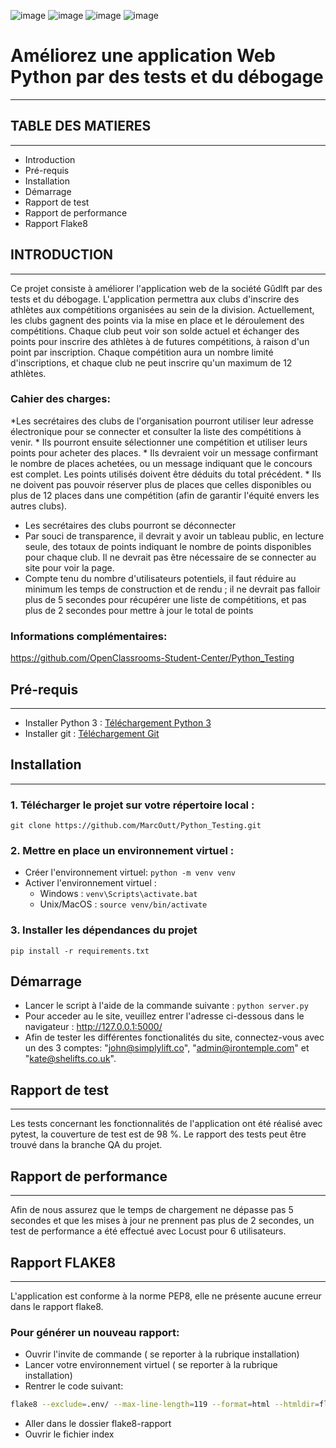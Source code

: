 ![image](https://github.com/MarcOutt/Python_Testing/assets/112987151/1f299d96-0202-4ebf-b432-ba4fbfa907b0)
![image](https://github.com/MarcOutt/Python_Testing/assets/112987151/1326a6cf-5129-4fc4-b265-b333a11ac8fb)
![image](https://github.com/MarcOutt/Python_Testing/assets/112987151/34e7c53c-a2c9-4dc9-9571-9bd3819161c1)
![image](https://github.com/MarcOutt/Python_Testing/assets/112987151/b35d1793-cf58-4cec-bc20-96f3fc30b184)
# Améliorez une application Web Python par des tests et du débogage
-------------------------------------------------------------------

## TABLE DES MATIERES
---------------------

* Introduction
* Pré-requis
* Installation
* Démarrage
* Rapport de test
* Rapport de performance
* Rapport Flake8

## INTRODUCTION
---------------

Ce projet consiste à améliorer l'application web de la société Gûdlft par des tests et du débogage. 
L'application permettra aux clubs d'inscrire des athlètes aux compétitions organisées au sein de la division.
Actuellement, les clubs gagnent des points via la mise en place et le déroulement des compétitions. Chaque club peut voir son solde actuel et échanger des points pour inscrire des athlètes à de futures compétitions, à raison d'un point par inscription. Chaque compétition aura un nombre limité d'inscriptions, et chaque club ne peut inscrire qu'un maximum de 12 athlètes.

### Cahier des charges:

*Les secrétaires des clubs de l'organisation pourront utiliser leur adresse électronique
pour se connecter et consulter la liste des compétitions à venir.
    * Ils pourront ensuite sélectionner une compétition et utiliser leurs points pour acheter des places.
    * Ils devraient voir un message confirmant le nombre de places achetées, ou un message indiquant que le concours est complet. Les points utilisés doivent être déduits du total précédent.
    * Ils ne doivent pas pouvoir réserver plus de places que celles disponibles ou
plus de 12 places dans une compétition (afin de garantir l'équité envers les autres clubs).
* Les secrétaires des clubs pourront se déconnecter
* Par souci de transparence, il devrait y avoir un tableau public, en lecture seule, des
totaux de points indiquant le nombre de points disponibles pour chaque club. Il ne
devrait pas être nécessaire de se connecter au site pour voir la page.
* Compte tenu du nombre d'utilisateurs potentiels, il faut réduire au minimum les temps de construction et de rendu ; il ne devrait pas falloir plus de 5 secondes pour récupérer une liste de compétitions, et pas plus de 2 secondes pour mettre à jour le total de points

### Informations complémentaires:

https://github.com/OpenClassrooms-Student-Center/Python_Testing


## Pré-requis
-------------

* Installer Python 3 : [Téléchargement Python 3](https://www.python.org/downloads/)
* Installer git : [Téléchargement Git](https://git-scm.com/book/fr/v2/D%C3%A9marrage-rapide-Installation-de-Git)


## Installation
---------------

### 1. Télécharger le projet sur votre répertoire local : 
```
git clone https://github.com/MarcOutt/Python_Testing.git
```
### 2. Mettre en place un environnement virtuel :
* Créer l'environnement virtuel: `python -m venv venv`
* Activer l'environnement virtuel :
    * Windows : `venv\Scripts\activate.bat`
    * Unix/MacOS : `source venv/bin/activate`
    
### 3. Installer les dépendances du projet
```
pip install -r requirements.txt
```


## Démarrage
* Lancer le script à l'aide de la commande suivante : `python server.py`
* Pour acceder au le site, veuillez entrer l'adresse ci-dessous dans le navigateur : http://127.0.0.1:5000/
* Afin de tester les différentes fonctionalités du site, connectez-vous avec un des 3 comptes: "john@simplylift.co", "admin@irontemple.com" et "kate@shelifts.co.uk".


## Rapport de test
-----------------
Les tests concernant les fonctionnalités de l'application ont été réalisé avec pytest, la couverture de test est de 98 %. Le rapport des tests peut être trouvé dans la branche QA du projet.


## Rapport de performance
--------------------------
Afin de nous assurez que le temps de chargement ne dépasse pas 5 secondes et que les mises à jour ne prennent pas plus de 2 secondes, un test de performance a été effectué avec Locust pour 6 utilisateurs.


## Rapport FLAKE8
------------------
L'application est conforme à la norme PEP8, elle ne présente aucune erreur dans le rapport flake8.

### Pour générer un nouveau rapport: 
* Ouvrir l'invite de commande ( se reporter à la rubrique installation)
* Lancer votre environnement virtuel ( se reporter à la rubrique installation)
* Rentrer le code suivant:

```bash
flake8 --exclude=.env/ --max-line-length=119 --format=html --htmldir=flake8-rapport
``` 

* Aller dans le dossier flake8-rapport
* Ouvrir le fichier index

